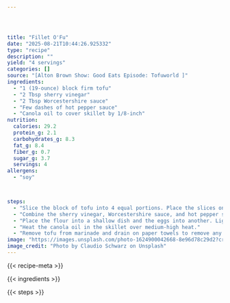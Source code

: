 ```yaml
---




title: "Fillet O'Fu"
date: "2025-08-21T10:44:26.925332"
type: "recipe"
description: ""
yield: "4 servings"
categories: []
source: "[Alton Brown Show: Good Eats Episode: Tofuworld ]"
ingredients:
  - "1 (19-ounce) block firm tofu"
  - "2 Tbsp sherry vinegar"
  - "2 Tbsp Worcestershire sauce"
  - "Few dashes of hot pepper sauce"
  - "Canola oil to cover skillet by 1/8-inch"
nutrition:
  calories: 29.2
  protein_g: 2.1
  carbohydrates_g: 8.3
  fat_g: 8.4
  fiber_g: 0.7
  sugar_g: 3.7
  servings: 4
allergens:
  - "soy"



steps:
  - "Slice the block of tofu into 4 equal portions. Place the slices on paper towels and fold the towels over in both directions to cover the tofu. Place a baking sheet on top of the tofu and weigh it down with a 28-ounce can of tomatoes for 1 hour."
  - "Combine the sherry vinegar, Worcestershire sauce, and hot pepper sauce and place the tofu into the marinade. Marinate for 15 minutes on each side."
  - "Place the flour into a shallow dish and the eggs into another. Lightly beat the eggs."
  - "Heat the canola oil in the skillet over medium-high heat."
  - "Remove tofu from marinade and drain on paper towels to remove any excess marinade. Lightly dredge the tofu in the flour, knocking off any excess flour and slide into the eggs until completely, but thinly, coated on both sides. Slide tofu gently into the hot oil and fry for 2 minutes until golden brown and delicious. Flip the tofu using the tongs, and cook for another 2 minutes."
image: "https://images.unsplash.com/photo-1624900042668-8e96d78c29d2?crop=entropy&cs=tinysrgb&fit=max&fm=jpg&ixid=M3w3OTQ5MzV8MHwxfHNlYXJjaHwxfHxmaWxsZXQlMjBvJTIwZm9vZHxlbnwxfDB8fHwxNzU1Nzk1OTAxfDA&ixlib=rb-4.1.0&q=80&w=1080"
image_credit: "Photo by Claudio Schwarz on Unsplash"
---
```


{{< recipe-meta >}}

{{< ingredients >}}

{{< steps >}}
